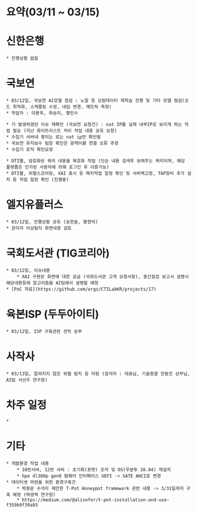 # 요약(03/11 ~ 03/15)

# 신한은행
    * 진행상황 없음

# 국보연 
    * 03/12일, 국보연 AI모델 점검 : 노말 등 오탐데이터 재학습 진행 및 기타 모델 점검(코드 최적화, 스케줄링 수정, 네임 변경, 메트릭 측정)
    * 작업자 : 이용욱, 하송미, 황민수

    * 기 발생하였던 이슈 재확인 (국보연 요청건) : nat IP를 실제 내부IP로 보이게 하는 작업 필요 (지난 화이트리스트 처리 작업 내용 공유 요청)
    * 수집기 서버내 쌓이는 로는 nat ip만 확인됨
    * 국보연 유지보수 팀장 확인은 광케이블 연결 오류 추정
    * 수집기 로직 확인요청

    * DTI웹, 암호화된 쿼리 내용을 복호화 작업 (단순 내용 검색후 보여주는 쿼리이며, 해당 플랫폼은 인가된 사용자에 의해 로그인 후 이용가능)
    * DTI웹, 위협스코어링, XAI 표시 등 패치작업 일정 확인 및 서버랙고정, TAP장비 추가 설치 등 작업 일정 확인 (진행중)

# 엘지유플러스
    * 03/12일, 진행상황 공유 (송한솔, 황현덕)
    * 관리자 이상탐지 화면내용 검토

# 국회도서관 (TIG코리아)
    * 03/12일, 이슈내용
        * XAI 구현된 화면에 대한 궁금 (국회도서관 고객 요청사항), 중간점검 보고서 설명시 해당내용등에 알고리즘을 AI팀에서 설명할 예정
    * [PoC 자료](https://github.com/orgs/CTILabKR/projects/17)

# 육본ISP (두두아이티)
    * 03/12일, ISP 구축관련 견적 송부

# 사작사
    * 03/13일, 알려지지 않은 위협 탐지 등 미팅 (참석자 : 대표님, 기술총괄 전동진 상무님, AI팀 서선우 연구원)
# 차주 일정
    * 


# 기타
    * 개발환경 작업 내용
        * 10번서버, 12번 서버 : 초기화(포맷) 조치 및 OS(우분투 20.04) 재설치
        * hpe dl380p gen8 펌웨어 인터페이스 UEFI -> SATE AHCI로 변경
    * 데이터셋 마련을 위한 환경구축건
        * 박용문 수석이 제안한 T-Pot Honeypot framework 관련 내용 -> 3/31일까지 구축 예정 (박광력 연구원)
        * https://medium.com/@alisefer/t-pot-installation-and-use-f359b9f39a93